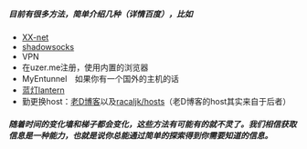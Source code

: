 ##### 目前有很多方法，简单介绍几种（详情百度），比如
 - [XX-net](https://github.com/XX-net/XX-Net)
 - [shadowsocks](https://github.com/shadowsocks)
 - VPN
 - 在uzer.me注册，使用内置的浏览器
 - MyEntunnel　如果你有一个国外的主机的话
 - [蓝灯lantern](https://github.com/getlantern/lantern)
 - 勤更换host：[老D博客](https://laod.cn/hosts/2016-google-hosts.html)以及[racaljk/hosts](https://github.com/racaljk/hosts)（老D博客的host其实来自于后者）
#####  随着时间的变化墙和梯子都会变化，这些方法有可能有的就不灵了。我们相信获取信息是一种能力，也就是说你总能通过简单的探索得到你需要知道的信息。
